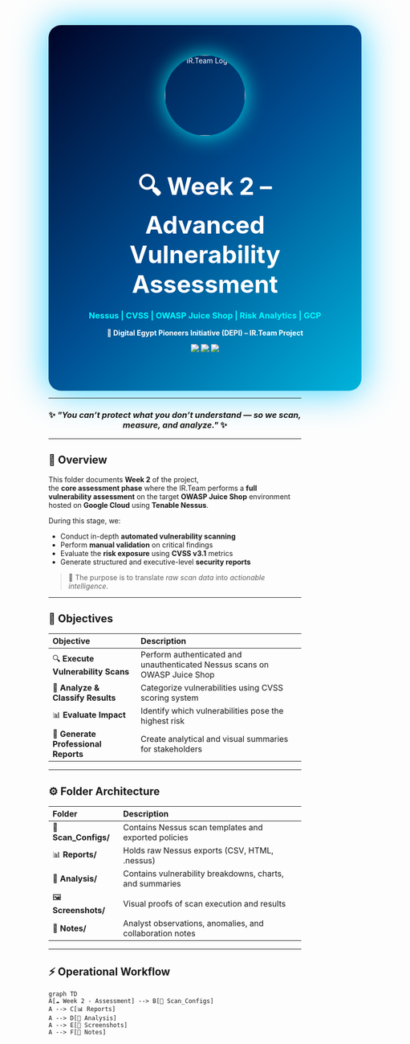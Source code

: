 <!-- =================== WEEK 2 | ADVANCED VULNERABILITY ASSESSMENT =================== -->
<div align="center" style="width:100%; padding:60px; border-radius:25px; background:linear-gradient(135deg,#000428,#004e92,#00b4db); color:white; box-shadow:0 0 70px rgba(0,200,255,0.8);">

  <img src="https://i.postimg.cc/mk3syMbn/cropped-circle-image-1-optimized-1000.png" width="160" style="border-radius:50%; box-shadow:0 0 40px rgba(0,255,255,0.9);" alt="IR.Team Logo"/>

  <h1 style="font-size:48px; margin-bottom:10px;">🔍 Week 2 – Advanced Vulnerability Assessment</h1>
  <h3 style="color:#00FFFF;">Nessus | CVSS | OWASP Juice Shop | Risk Analytics | GCP</h3>

  <p><b>🚀 Digital Egypt Pioneers Initiative (DEPI) – IR.Team Project</b></p>

  <p>
    <img src="https://img.shields.io/badge/Phase-Assessment-blue?style=for-the-badge"/>
    <img src="https://img.shields.io/badge/Tool-Nessus%20%7C%20GCP-brightgreen?style=for-the-badge"/>
    <img src="https://img.shields.io/badge/Focus-Risk%20Analysis%20%26%20Reporting-orange?style=for-the-badge"/>
  </p>
</div>

---

<div align="center">
  <h3>✨ <i>"You can’t protect what you don’t understand — so we scan, measure, and analyze."</i> ✨</h3>
</div>

---

## 🧭 Overview

This folder documents **Week 2** of the project,  
the **core assessment phase** where the IR.Team performs a **full vulnerability assessment** on the target **OWASP Juice Shop** environment hosted on **Google Cloud** using **Tenable Nessus**.

During this stage, we:
- Conduct in-depth **automated vulnerability scanning**  
- Perform **manual validation** on critical findings  
- Evaluate the **risk exposure** using **CVSS v3.1** metrics  
- Generate structured and executive-level **security reports**

> 🧠 The purpose is to translate *raw scan data* into *actionable intelligence.*

---

## 🎯 Objectives

| Objective | Description |
|:-----------|:-------------|
| 🔍 **Execute Vulnerability Scans** | Perform authenticated and unauthenticated Nessus scans on OWASP Juice Shop |
| 🧩 **Analyze & Classify Results** | Categorize vulnerabilities using CVSS scoring system |
| 📊 **Evaluate Impact** | Identify which vulnerabilities pose the highest risk |
| 📑 **Generate Professional Reports** | Create analytical and visual summaries for stakeholders |

---

## ⚙️ Folder Architecture

| Folder | Description |
|:--------|:-------------|
| 📘 **Scan_Configs/** | Contains Nessus scan templates and exported policies |
| 📊 **Reports/** | Holds raw Nessus exports (CSV, HTML, .nessus) |
| 🧾 **Analysis/** | Contains vulnerability breakdowns, charts, and summaries |
| 🖼️ **Screenshots/** | Visual proofs of scan execution and results |
| 🧠 **Notes/** | Analyst observations, anomalies, and collaboration notes |

---

## ⚡ Operational Workflow

```mermaid
graph TD
A[☁️ Week 2 - Assessment] --> B[📘 Scan_Configs]
A --> C[📊 Reports]
A --> D[🧾 Analysis]
A --> E[📂 Screenshots]
A --> F[📝 Notes]
